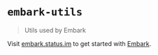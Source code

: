 # `embark-utils`

> Utils used by Embark

Visit [embark.status.im](https://embark.status.im/) to get started with
[Embark](https://github.com/embark-framework/embark).
